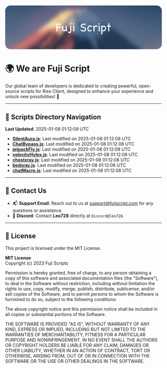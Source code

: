 ![Banner](.github/b.webp)

# 🌍 **We are Fuji Script**

Our global team of developers is dedicated to creating powerful, open-source scripts for Rise Client, designed to enhance your experience and unlock new possibilities! 🌟

---
<!-- SCRIPTS_NAVIGATION_START -->
## 📂 **Scripts Directory Navigation**

**Last Updated**: 2025-01-08 01:12:09 UTC

- **[SilentAura.js](scripts/SilentAura.js)**: Last modified on 2025-01-08 01:12:08 UTC
- **[ChatBypass.js](scripts/ChatBypass.js)**: Last modified on 2025-01-08 01:12:08 UTC
- **[jetpackFly.js](scripts/jetpackFly.js)**: Last modified on 2025-01-08 01:12:08 UTC
- **[velocityHylex.js](scripts/velocityHylex.js)**: Last modified on 2025-01-08 01:12:08 UTC
- **[chestxray.js](scripts/chestxray.js)**: Last modified on 2025-01-08 01:12:08 UTC
- **[bedxray.js](scripts/bedxray.js)**: Last modified on 2025-01-08 01:12:08 UTC
- **[chatMacro.js](scripts/chatMacro.js)**: Last modified on 2025-01-08 01:12:08 UTC

<!-- SCRIPTS_NAVIGATION_END -->

---

## 💬 **Contact Us**  
- 📬 **Support Email**: Reach out to us at [support@fujiscript.com](mailto:support@fujiscript.com) for any questions or assistance.  
- 💬 **Discord**: Contact **Leo728** directly at `Discord@leo728`.

---

## 📜 **License**

This project is licensed under the MIT License.  

**MIT License**  
Copyright (c) 2023 Fuji Scripts  

Permission is hereby granted, free of charge, to any person obtaining a copy of this software and associated documentation files (the "Software"), to deal in the Software without restriction, including without limitation the rights to use, copy, modify, merge, publish, distribute, sublicense, and/or sell copies of the Software, and to permit persons to whom the Software is furnished to do so, subject to the following conditions:  

The above copyright notice and this permission notice shall be included in all copies or substantial portions of the Software.  

THE SOFTWARE IS PROVIDED "AS IS", WITHOUT WARRANTY OF ANY KIND, EXPRESS OR IMPLIED, INCLUDING BUT NOT LIMITED TO THE WARRANTIES OF MERCHANTABILITY, FITNESS FOR A PARTICULAR PURPOSE AND NONINFRINGEMENT. IN NO EVENT SHALL THE AUTHORS OR COPYRIGHT HOLDERS BE LIABLE FOR ANY CLAIM, DAMAGES OR OTHER LIABILITY, WHETHER IN AN ACTION OF CONTRACT, TORT OR OTHERWISE, ARISING FROM, OUT OF OR IN CONNECTION WITH THE SOFTWARE OR THE USE OR OTHER DEALINGS IN THE SOFTWARE.  
